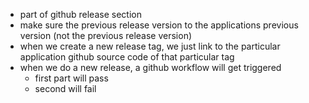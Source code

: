 - part of github release section
- make sure the previous release version to the applications previous version (not the previous release version)
- when we create a new release tag, we just link to the particular application github source code of that particular tag
- when we do a new release, a github workflow will get triggered
	- first part will pass
	- second will fail